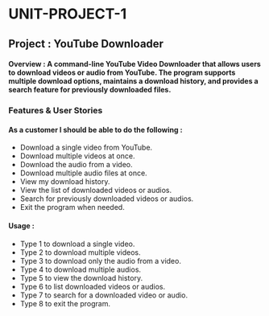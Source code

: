 # UNIT-PROJECT-1

## Project : YouTube Downloader 

#### Overview : A command-line YouTube Video Downloader that allows users to download videos or audio from YouTube. The program supports multiple download options, maintains a download history, and provides a search feature for previously downloaded files.

### Features & User Stories
#### As a customer I should be able to do the following :
- Download a single video from YouTube.
- Download multiple videos at once.
- Download the audio from a video.
- Download multiple audio files at once.
- View my download history.
- View the list of downloaded videos or audios.
- Search for previously downloaded videos or audios.
- Exit the program when needed.



#### Usage :
- Type 1 to download a single video.
- Type 2 to download multiple videos.
- Type 3 to download only the audio from a video.
- Type 4 to download multiple audios.
- Type 5 to view the download history.
- Type 6 to list downloaded videos or audios.
- Type 7 to search for a downloaded video or audio.
- Type 8 to exit the program.

